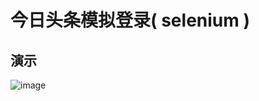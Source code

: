 # 今日头条模拟登录( selenium )
 
演示
--------

![image](https://github.com/Esbiya/login_model/blob/master/Toutiao/view.gif)